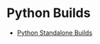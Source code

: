 # Python Builds

- [Python Standalone Builds](https://gregoryszorc.com/docs/python-build-standalone/main/)
